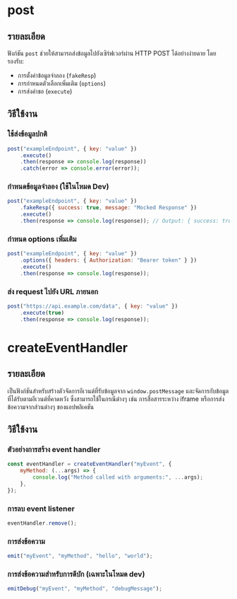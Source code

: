 # post

## รายละเอียด
ฟังก์ชัน `post` ช่วยให้สามารถส่งข้อมูลไปยังเซิร์ฟเวอร์ผ่าน HTTP POST ได้อย่างง่ายดาย โดยรองรับ:
- การตั้งค่าข้อมูลจำลอง (`fakeResp`)
- การกำหนดตัวเลือกเพิ่มเติม (`options`)
- การส่งคำขอ (`execute`)

## วิธีใช้งาน

### ใช้ส่งข้อมูลปกติ
```javascript
post("exampleEndpoint", { key: "value" })
    .execute()
    .then(response => console.log(response))
    .catch(error => console.error(error));
```
### กำหนดข้อมูลจำลอง (ใช้ในโหมด Dev)
```javascript
post("exampleEndpoint", { key: "value" })
    .fakeResp({ success: true, message: "Mocked Response" })
    .execute()
    .then(response => console.log(response)); // Output: { success: true, message: "Mocked Response" }
```
### กำหนด options เพิ่มเติม
```javascript
post("exampleEndpoint", { key: "value" })
    .options({ headers: { Authorization: "Bearer token" } })
    .execute()
    .then(response => console.log(response));
```
### ส่ง request ไปยัง URL ภายนอก
```javascript
post("https://api.example.com/data", { key: "value" })
    .execute(true)
    .then(response => console.log(response));
```

# createEventHandler

## รายละเอียด
เป็นฟังก์ชันสำหรับสร้างตัวจัดการอีเวนต์ที่รับข้อมูลจาก `window.postMessage` และจัดการกับข้อมูลที่ได้รับตามอีเวนต์ที่คาดหวัง ซึ่งสามารถใช้ในกรณีต่างๆ เช่น การสื่อสารระหว่าง iframe หรือการส่งข้อความจากส่วนต่างๆ ของแอปพลิเคชัน

## วิธีใช้งาน

### ตัวอย่างการสร้าง event handler
```javascript
const eventHandler = createEventHandler("myEvent", {
    myMethod: (...args) => {
        console.log("Method called with arguments:", ...args);
    },
});
```

### การลบ event listener
```javascript
eventHandler.remove();
```

### การส่งข้อความ
```javascript
emit("myEvent", "myMethod", "hello", "world");
```

### การส่งข้อความสำหรับการดีบัก (เฉพาะในโหมด dev)
```javascript
emitDebug("myEvent", "myMethod", "debugMessage");
```